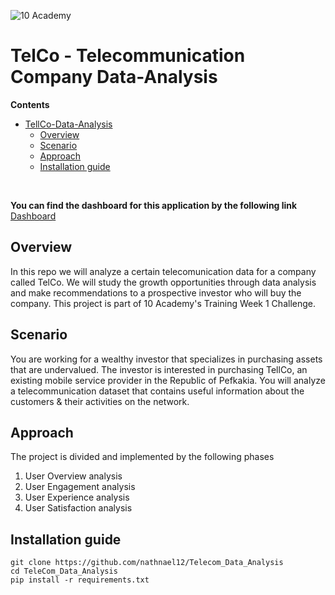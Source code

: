 ![10 Academy](https://static.wixstatic.com/media/081e5b_5553803fdeec4cbb817ed4e85e1899b2~mv2.png/v1/fill/w_246,h_106,al_c,q_85,usm_0.66_1.00_0.01,enc_auto/10%20Academy%20FA-02%20-%20transparent%20background%20-%20cropped.png)

# TelCo - Telecommunication Company Data-Analysis

**Contents**

- [TellCo-Data-Analysis](#TellCo-Data-Analysis)
  - [Overview](#overview)
  - [Scenario](#scenario)
  - [Approach](#approach)
  - [Installation guide](#installation-guide)

<br>

**You can find the dashboard for this application by the following link**  
[Dashboard](https://dashboard10ac.herokuapp.com/)

## Overview
In this repo we will analyze a certain telecomunication data for a company called TelCo. We will study the growth opportunities through data analysis and make recommendations to a prospective investor who will buy the company. This project is part of 10 Academy's Training Week 1 Challenge. 

## Scenario
You are working for a wealthy investor that specializes in purchasing assets that are undervalued. The investor is interested in purchasing TellCo, an existing mobile service provider in the Republic of Pefkakia. You will analyze a telecommunication dataset that contains useful information about the customers & their activities on the network.

## Approach
The project is divided and implemented by the following phases
1. User Overview analysis
2. User Engagement analysis
3. User Experience analysis
4. User Satisfaction analysis



## Installation guide
```
git clone https://github.com/nathnael12/Telecom_Data_Analysis
cd TeleCom_Data_Analysis
pip install -r requirements.txt
```
